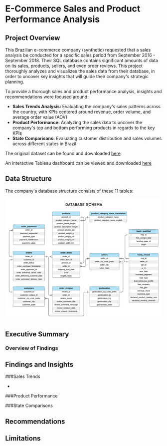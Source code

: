 # E-Commerce Sales and Product Performance Analysis
## Project Overview

This Brazilian e-commerce company (synthetic) requested that a sales analysis be conducted for a specific sales period from September 2016 - September 2018. Their SQL database contains significant amounts of data on its sales, products, sellers, and even order reviews. This project thoroughly analyzes and visualizes the sales data from their database, in order to uncover key insights that will guide their company's strategic planning.

To provide a thorough sales and product performance analysis, insights and recommendations were focused around:

- **Sales Trends Analysis:** Evaluating the company's sales patterns across the country, with KPIs centered around revenue, order volume, and average order value (AOV)
- **Product Performance:** Analyzing the sales data to uncover the company's top and bottom performing products in regards to the key KPIs
- **State Comparisons:** Evaluating customer distribution and sales volumes across different states in Brazil

The original dataset can be found and downloaded [here](https://www.kaggle.com/datasets/terencicp/e-commerce-dataset-by-olist-as-an-sqlite-database/data)

An interactive Tableau dashboard can be viewed and downloaded [here](https://public.tableau.com/app/profile/pj.maninang/viz/BrazilEcommerceDashboard_17545320710820/Dashboard1)



## Data Structure

The company's database structure consists of these 11 tables:

![Database Schema](https://github.com/pjmaninang/Brazilian-E-Commerce-SQL-Tableau-Project/blob/main/Database%20Schema.png?raw=true)

## Executive Summary

### Overview of Findings

## Findings and Insights

###Sales Trends

-

###Product Performance

###State Comparisons

## Recommendations

## Limitations
